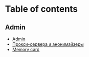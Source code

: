 # Table of contents

## Admin

* [Admin](README.md)
* [Прокси-сервера и анонимайзеры](admin/editor.md)
* [Memory card](admin/memory-card.md)
